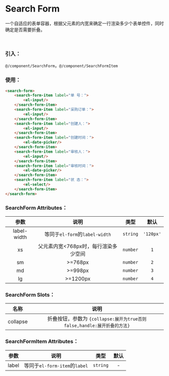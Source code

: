 # Search Form

一个自适应的表单容器，根据父元素的内宽来确定一行渲染多少个表单控件，同时确定是否需要折叠。

<img :src="$withBase('/search-form_1.png')">
<img :src="$withBase('/search-form_2.png')">

### 引入：

`@/component/SearchForm`，`@/component/SearchFormItem`

### 使用：
```html
<search-form>
    <search-form-item label="单 号：">
        <el-input/>
    </search-form-item>
    <search-form-item label="采购订单：">
        <el-input/>
    </search-form-item>
    <search-form-item label="创建人：">
        <el-input/>
    </search-form-item>
    <search-form-item label="创建时间：">
        <el-date-picker/>
    </search-form-item>
    <search-form-item label="审核人：">
        <el-input/>
    </search-form-item>
    <search-form-item label="审核时间：">
        <el-date-picker/>
    </search-form-item>
    <search-form-item label="状 态：">
        <el-select/>
    </search-form-item>
</search-form>
```

### SearchForm Attributes：

| 参数                | 说明                                 | 类型     | 默认      |
| :-----------------: | :----------------------------------: | :------: | :-------: |
| label-width         | 等同于`el-form`的`label-width`       | `string` | `'120px'` |
| xs                  | 父元素内宽<768px时，每行渲染多少空间 | `number` | `1`       | 
| sm                  | >=768px                              | `number` | `2`       | 
| md                  | >=998px                              | `number` | `3`       | 
| lg                  | >=1200px                             | `number` | `4`       | 

### SearchForm Slots：

| 名称     | 说明                                                                    |
| :------: | :---------------------------------------------------------------------: |
| collapse | 折叠按钮，参数为 `{collapse:展开为true否则false,handle:展开折叠的方法}` |

### SearchFormItem Attributes：

| 参数  | 说明                          | 类型     | 默认      |
| :---: | :---------------------------: | :------: | :-------: |
| label | 等同于`el-form-item`的`label` | `string` | -         |
